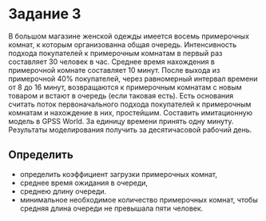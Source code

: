 # Задание 3
В большом магазине женской одежды имеется восемь примерочных комнат, к которым организованна общая очередь. Интенсивность подхода покупателей к примерочным комнатам в первый раз составляет 30 человек в час. Среднее время нахождения в примерочной комнате составляет 10 минут. После выхода из примерочной 40% покупателей, через равномерный интервал времени от 8 до 16 минут, возвращаются к примерочным комнатам с новым товаром и встают в очередь (если таковая есть). Есть основания считать поток первоначального подхода покупателей к примерочным комнатам и нахождение в них, простейшим. Составить имитационную модель в GPSS World. За единицу времени принять одну минуту. Результаты моделирования получить за десятичасовой рабочий день.

## Определить
* определить коэффициент загрузки примерочных комнат,
* среднее время ожидания в очереди,
* среднею длину очереди.
* минимальное необходимое количество примерочных комнат, чтобы средняя длина очереди не превышала пяти человек.
